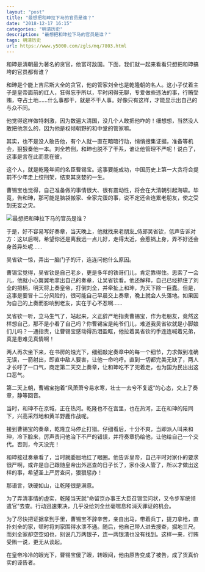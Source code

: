 ```yaml
---
layout: "post"
title: "最想把和珅拉下马的官员是谁？"
date: "2018-12-17 16:15"
categories: "明清历史"
description: "最想把和珅拉下马的官员是谁？"
tags: 明清历史
url: https://www.y5000.com/zgls/mq/7803.html
---
```






和珅是清朝最为著名的贪官，他富可敌国。下面，我们就一起来看看只想把和珅搞垮的官员都有谁？

和珅是个能上吉尼斯大全的贪官，他的管家刘全也是乾隆朝的名人。这小子仗着主子是皇帝面前的红人，狂得忘乎所以，平时闲得无聊，专爱做些违法的事，行贿受贿，夺占土地……什么事都干，就是不干人事。好像只有这样，才能显示出自己的与众不同。

他觉得这样做特刺激，因为数遍大清国，没几个人敢把他咋的！细想想，当然没人敢把他怎么的，因为他是权倾朝野的和中堂的管家嘛。

其实，也不是没人敢告他，有个人就一直在暗暗行动，悄悄搜集证据，准备等机会，狠狠奏他一本。刘全若倒，和珅也脱不了干系，谁让他管理不严呢！说白了，这事是言在此而意在彼。

这个人，就是乾隆年间的名臣曹锡宝。这事要能成功，中国历史上第一大贪将会提前不少年走上绞刑架，结束其贪婪的一生。

曹锡宝也觉得，自己准备做的事情很大、很有震动性，将会在大清朝引起海啸。毕竟，告和珅，那可能是脑袋搬家、全家完蛋的事，说不定还会连累老朋友，使之受到无妄之灾。

![最想把和珅拉下马的官员是谁？](/uploads/allimg/161220/6-161220153253454.JPG)

于是，好不容易写好奏章，当天晚上，他就找来老朋友_侍郎吴省钦，低声告诉对方：这以后啊，希望你还是离我远一点儿好，走得太近，会惹祸上身，弄不好还会身首异处呢……

吴省钦一惊，弄出一脑门子的汗，连连问他什么原因。

曹锡宝觉得，吴省钦是自己老乡，更是多年的铁哥们儿，肯定靠得住。思索了一会儿，他就小心翼翼地拿出自己的奏章，让吴省钦看。他还解释，自己已经抓住了刘全的把柄，明天将上奏皇帝，打倒刘全，并牵扯上和珅，为天下除一巨蠹。但是，这事是要冒十二分风险的，很可能自己早晨交上奏章，晚上就会人头落地。如果因为自己的上奏而影响到老友，实在于心不忍啊……

吴省钦一听，立马生气了，站起来，义正辞严地指责曹锡宝，作为老朋友，竟然这样想自己，那不是小看了自己吗？你曹锡宝是纯爷们儿，难道我吴省钦就是小脚娘们儿吗？一通指责，让曹锡宝感动得热泪盈眶，他拉着吴省钦的手连连喊着兄弟，真是患难见真情啊！

两人再次坐下来，在书房的烛光下，细细敲定奏章中的每一个细节，力求做到准确无误，一箭射出，即直中敌人要害，让他一命呜呼。直到一切都完美无缺了，两人才长吁了一口气，商定第二天交上奏章，让和珅吃不了兜着走，也为国为民出出这口恶气。

第二天上朝，曹锡宝抱着“风萧萧兮易水寒，壮士一去兮不复返”的心态，交上了奏章，静等回音。

当时，和珅不在京城，正在热河。乾隆也不在宫里，也在热河，正在和珅的陪同下，兴高采烈地和黄羊野鹿作战呢。

接到曹锡宝的奏章，乾隆立马停止打猎。仔细看后，十分不爽，当即派人叫来和珅，冷下脸来，厉声责问他治下不严的错误，并将奏章扔给他，让他给自己一个交代。否则，今天没完！

和珅接过奏章看了，当时就委屈地红了眼圈。他告诉皇帝，自己平时对家仆的要求很严啊，或许是自己跟随皇帝出外巡查的日子长了，家仆没人管了，所以才做出这样的事，希望圣上严厉查问，狠狠惩办！

那语言，铁硬如山，让乾隆很是满意。

为了弄清事情的虚实，乾隆当天就“命留京办事王大臣召锡宝问状，又令步军统领遣官”去查。行动迅速果决，几乎没给刘全丝毫喘息和消灭罪证的机会。

为了尽快把证据拿到手里，曹锡宝不辞辛苦，亲自出马，带着兵丁，提刀拿枪，直扑刘全的家，顿时将刘家围得水泄不通。随后，他自己带人进去搜查，掘地三尺。而刘全家却空空如也，别说几万两银子，连一两银渣也没有找到。这样一来，行贿受贿一说，更无从谈起。

在皇帝冷冷的眼光下，曹锡宝傻了眼，转眼间，他由原告变成了被告，成了货真价实的诬告者。
